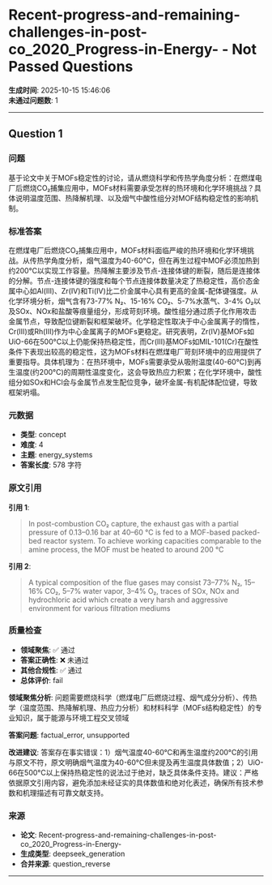# Recent-progress-and-remaining-challenges-in-post-co_2020_Progress-in-Energy- - Not Passed Questions

**生成时间**: 2025-10-15 15:46:06  
**未通过问题数**: 1

---

## Question 1

### 问题

基于论文中关于MOFs稳定性的讨论，请从燃烧科学和传热学角度分析：在燃煤电厂后燃烧CO₂捕集应用中，MOFs材料需要承受怎样的热环境和化学环境挑战？具体说明温度范围、热降解机理、以及烟气中酸性组分对MOF结构稳定性的影响机制。

### 标准答案

在燃煤电厂后燃烧CO₂捕集应用中，MOFs材料面临严峻的热环境和化学环境挑战。从传热学角度分析，烟气温度为40-60°C，但在再生过程中MOF必须加热到约200°C以实现工作容量。热降解主要涉及节点-连接体键的断裂，随后是连接体的分解。节点-连接体键的强度和每个节点连接体数量决定了热稳定性，高价态金属中心如Al(III)、Zr(IV)和Ti(IV)比二价金属中心具有更高的金属-配体键强度。从化学环境分析，烟气含有73-77% N₂、15-16% CO₂、5-7%水蒸气、3-4% O₂以及SOx、NOx和盐酸等痕量组分，形成苛刻环境。酸性组分通过质子化作用攻击金属节点，导致配位键断裂和框架破坏。化学稳定性取决于中心金属离子的惰性，Cr(III)或Rh(III)作为中心金属离子的MOFs更稳定。研究表明，Zr(IV)基MOFs如UiO-66在500°C以上仍能保持热稳定性，而Cr(III)基MOFs如MIL-101(Cr)在酸性条件下表现出较高的稳定性，这为MOFs材料在燃煤电厂苛刻环境中的应用提供了重要指导。具体机理为：在热环境中，MOFs需要承受从吸附温度(40-60°C)到再生温度(约200°C)的周期性温度变化，这会导致热应力积累；在化学环境中，酸性组分如SOx和HCl会与金属节点发生配位竞争，破坏金属-有机配体配位键，导致框架坍塌。

### 元数据

- **类型**: concept
- **难度**: 4
- **主题**: energy_systems
- **答案长度**: 578 字符

### 原文引用

**引用 1**:
> In post-combustion CO₂ capture, the exhaust gas with a partial pressure of 0.13–0.16 bar at 40–60 °C is fed to a MOF-based packed-bed reactor system. To achieve working capacities comparable to the amine process, the MOF must be heated to around 200 °C

**引用 2**:
> A typical composition of the flue gases may consist 73–77% N₂, 15–16% CO₂, 5–7% water vapor, 3–4% O₂, traces of SOx, NOx and hydrochloric acid which create a very harsh and aggressive environment for various filtration mediums

### 质量检查

- **领域聚焦**: ✅ 通过
- **答案正确性**: ❌ 未通过
- **其他合规性**: ✅ 通过
- **总体评价**: fail

**领域聚焦分析**: 问题需要燃烧科学（燃煤电厂后燃烧过程、烟气成分分析）、传热学（温度范围、热降解机理、热应力分析）和材料科学（MOFs结构稳定性）的专业知识，属于能源与环境工程交叉领域

**答案问题**: factual_error, unsupported

**改进建议**: 答案存在事实错误：1）烟气温度40-60°C和再生温度约200°C的引用与原文不符，原文明确烟气温度为40-60°C但未提及再生温度具体数值；2）UiO-66在500°C以上保持热稳定性的说法过于绝对，缺乏具体条件支持。建议：严格依据原文引用内容，避免添加未经证实的具体数值和绝对化表述，确保所有技术参数和机理描述有可靠文献支持。

### 来源

- **论文**: Recent-progress-and-remaining-challenges-in-post-co_2020_Progress-in-Energy-
- **生成类型**: deepseek_generation
- **合并来源**: question_reverse

---

